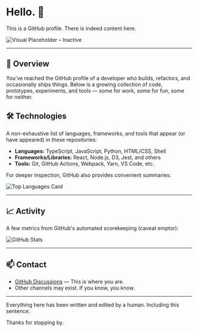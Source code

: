 # Hello. 👋

This is a GitHub profile. There is indeed content here.

![Visual Placeholder – Inactive](https://github-readme-stats.vercel.app/api?username=jckr&show_icons=true&hide_title=true&count_private=true&hide_rank=true&hide_border=true)

---

## 📌 Overview

You’ve reached the GitHub profile of a developer who builds, refactors, and occasionally ships things. Below is a growing collection of code, prototypes, experiments, and tools — some for work, some for fun, some for neither.

## 🛠️ Technologies

A non-exhaustive list of languages, frameworks, and tools that appear (or have appeared) in these repositories:

- **Languages:** TypeScript, JavaScript, Python, HTML/CSS, Shell
- **Frameworks/Libraries:** React, Node.js, D3, Jest, and others
- **Tools:** Git, GitHub Actions, Webpack, Yarn, VS Code, etc.

For deeper inspection, GitHub also provides convenient summaries:

![Top Languages Card](https://github-readme-stats.vercel.app/api/top-langs/?username=jckr&layout=compact&hide_title=true&hide_border=true)

---

## 📈 Activity

A few metrics from GitHub's automated scorekeeping (caveat emptor):

![GitHub Stats](https://github-readme-stats.vercel.app/api?username=jckr&show_icons=true&hide_title=true&count_private=true&hide_rank=true&hide_border=true)

---

## 📫 Contact

- [GitHub Discussions](https://github.com/jckr) — This is where you are.
- Other channels may exist. If you know, you know.

---

Everything here has been written and edited by a human. Including this sentence.

Thanks for stopping by.
